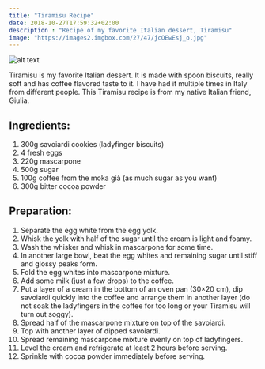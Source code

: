 ```yaml
---
title: "Tiramisu Recipe"
date: 2018-10-27T17:59:32+02:00
description : "Recipe of my favorite Italian dessert, Tiramisu"
image: "https://images2.imgbox.com/27/47/jcOEwEsj_o.jpg"
---
```


![alt text](https://images2.imgbox.com/06/c4/46McYucu_o.jpg "Tiramisu")

Tiramisu is my favorite Italian dessert. It is made with spoon biscuits, really soft and has coffee flavored taste to it. I have had it multiple times in Italy from different people. This Tiramisu recipe is from my native Italian friend, Giulia.

## Ingredients:

1. 300g savoiardi cookies (ladyfinger biscuits)
2. 4 fresh eggs
3. 220g mascarpone
4. 500g sugar
5. 100g coffee from the moka già (as much sugar as you want)
6. 300g bitter cocoa powder

## Preparation:

1. Separate the egg white from the egg yolk.
2. Whisk the yolk with half of the sugar until the cream is light and foamy.
3. Wash the whisker and whisk in mascarpone for some time.
4. In another large bowl, beat the egg whites and remaining sugar until stiff and glossy peaks form.
5. Fold the egg whites into mascarpone mixture.
6. Add some milk (just a few drops) to the coffee.
7. Put a layer of a cream in the bottom of an oven pan (30×20 cm), dip savoiardi quickly into the coffee and arrange them in another layer (do not soak the ladyfingers in the coffee for too long or your Tiramisu will turn out soggy).
8. Spread half of the mascarpone mixture on top of the savoiardi.
9. Top with another layer of dipped savoiardi.
10. Spread remaining mascarpone mixture evenly on top of ladyfingers.
11. Level the cream and refrigerate at least 2 hours before serving.
12. Sprinkle with cocoa powder immediately before serving.
